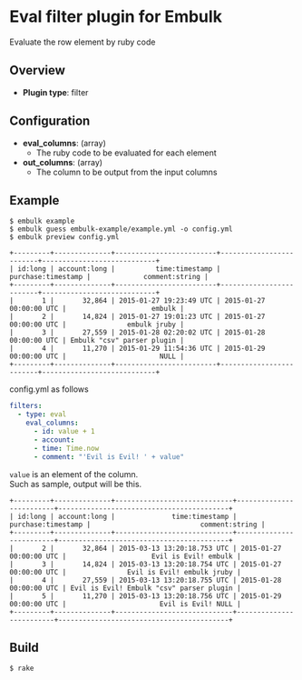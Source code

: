 # Eval filter plugin for Embulk

Evaluate the row element by ruby code

## Overview

* **Plugin type**: filter

## Configuration

* **eval_columns**: (array)
   * The ruby code to be evaluated for each element
* **out_columns**: (array)
   * The column to be output from the input columns

## Example

```
$ embulk example
$ embulk guess embulk-example/example.yml -o config.yml
$ embulk preview config.yml

+---------+--------------+-------------------------+-------------------------+----------------------------+
| id:long | account:long |          time:timestamp |      purchase:timestamp |             comment:string |
+---------+--------------+-------------------------+-------------------------+----------------------------+
|       1 |       32,864 | 2015-01-27 19:23:49 UTC | 2015-01-27 00:00:00 UTC |                     embulk |
|       2 |       14,824 | 2015-01-27 19:01:23 UTC | 2015-01-27 00:00:00 UTC |               embulk jruby |
|       3 |       27,559 | 2015-01-28 02:20:02 UTC | 2015-01-28 00:00:00 UTC | Embulk "csv" parser plugin |
|       4 |       11,270 | 2015-01-29 11:54:36 UTC | 2015-01-29 00:00:00 UTC |                       NULL |
+---------+--------------+-------------------------+-------------------------+----------------------------+
```

config.yml as follows

```yaml
filters:
  - type: eval
    eval_columns:
      - id: value + 1
      - account:
      - time: Time.now
      - comment: "'Evil is Evil! ' + value"
```

`value` is an element of the column.  
Such as sample, output will be this.

```
+---------+--------------+-----------------------------+-------------------------+------------------------------------------+
| id:long | account:long |              time:timestamp |      purchase:timestamp |                           comment:string |
+---------+--------------+-----------------------------+-------------------------+------------------------------------------+
|       2 |       32,864 | 2015-03-13 13:20:18.753 UTC | 2015-01-27 00:00:00 UTC |                     Evil is Evil! embulk |
|       3 |       14,824 | 2015-03-13 13:20:18.754 UTC | 2015-01-27 00:00:00 UTC |               Evil is Evil! embulk jruby |
|       4 |       27,559 | 2015-03-13 13:20:18.755 UTC | 2015-01-28 00:00:00 UTC | Evil is Evil! Embulk "csv" parser plugin |
|       5 |       11,270 | 2015-03-13 13:20:18.756 UTC | 2015-01-29 00:00:00 UTC |                       Evil is Evil! NULL |
+---------+--------------+-----------------------------+-------------------------+------------------------------------------+
```

## Build

```
$ rake
```
